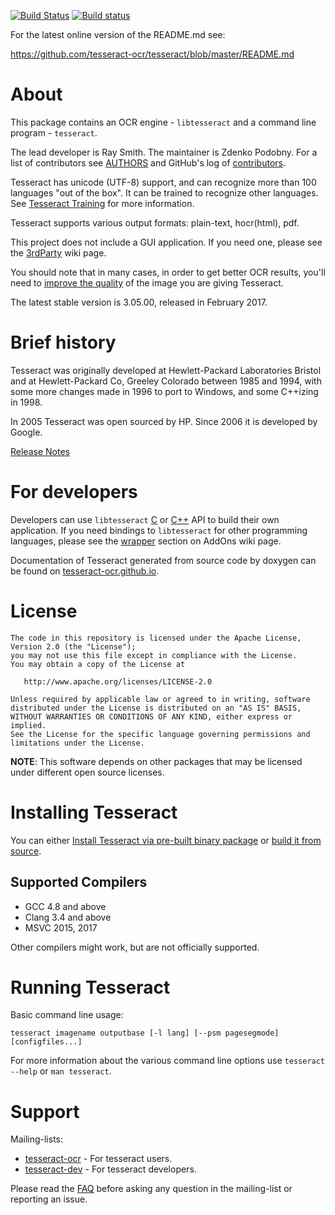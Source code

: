 [![Build Status](https://travis-ci.org/tesseract-ocr/tesseract.svg?branch=3.05)](https://travis-ci.org/tesseract-ocr/tesseract/branches)
[![Build status](https://ci.appveyor.com/api/projects/status/github/tesseract-ocr/tesseract?branch=3.05&svg=true)](https://ci.appveyor.com/project/zdenop/tesseract/branch/3.05)

For the latest online version of the README.md see:
    
  https://github.com/tesseract-ocr/tesseract/blob/master/README.md

# About

This package contains an OCR engine - `libtesseract` and a command line program - `tesseract`.

The lead developer is Ray Smith. The maintainer is Zdenko Podobny. 
For a list of contributors see [AUTHORS](https://github.com/tesseract-ocr/tesseract/blob/master/AUTHORS)
and GitHub's log of [contributors](https://github.com/tesseract-ocr/tesseract/graphs/contributors).

Tesseract has unicode (UTF-8) support, and can recognize more than 100
languages "out of the box". It can be trained to recognize other languages. See [Tesseract Training](https://github.com/tesseract-ocr/tesseract/wiki/TrainingTesseract) for more information. 

Tesseract supports various output formats: plain-text, hocr(html), pdf.

This project does not include a GUI application. If you need one, please see the [3rdParty](https://github.com/tesseract-ocr/tesseract/wiki/User-Projects-%E2%80%93-3rdParty) wiki page.

You should note that in many cases, in order to get better OCR results, you'll need to [improve the quality](https://github.com/tesseract-ocr/tesseract/wiki/ImproveQuality) of the image you are giving Tesseract.

The latest stable version is 3.05.00, released in February 2017.

# Brief history

Tesseract was originally developed at Hewlett-Packard Laboratories Bristol and
at Hewlett-Packard Co, Greeley Colorado between 1985 and 1994, with some
more changes made in 1996 to port to Windows, and some C++izing in 1998.

In 2005 Tesseract was open sourced by HP. Since 2006 it is developed by Google.

[Release Notes](https://github.com/tesseract-ocr/tesseract/wiki/ReleaseNotes)

# For developers

Developers can use `libtesseract` [C](https://github.com/tesseract-ocr/tesseract/blob/master/api/capi.h) or [C++](https://github.com/tesseract-ocr/tesseract/blob/master/api/baseapi.h) API to build their own application. If you need bindings to `libtesseract` for other programming languages, please see the [wrapper](https://github.com/tesseract-ocr/tesseract/wiki/AddOns#tesseract-wrappers) section on AddOns wiki page.

Documentation of Tesseract generated from source code by doxygen can be found on [tesseract-ocr.github.io](http://tesseract-ocr.github.io/).

# License

    The code in this repository is licensed under the Apache License, Version 2.0 (the "License");
    you may not use this file except in compliance with the License.
    You may obtain a copy of the License at

       http://www.apache.org/licenses/LICENSE-2.0

    Unless required by applicable law or agreed to in writing, software
    distributed under the License is distributed on an "AS IS" BASIS,
    WITHOUT WARRANTIES OR CONDITIONS OF ANY KIND, either express or implied.
    See the License for the specific language governing permissions and
    limitations under the License.

**NOTE**: This software depends on other packages that may be licensed under different open source licenses.

# Installing Tesseract

You can either [Install Tesseract via pre-built binary package](https://github.com/tesseract-ocr/tesseract/wiki) or [build it from source](https://github.com/tesseract-ocr/tesseract/wiki/Compiling).

## Supported Compilers

* GCC 4.8 and above
* Clang 3.4 and above
* MSVC 2015, 2017

Other compilers might work, but are not officially supported.

# Running Tesseract

Basic command line usage:

    tesseract imagename outputbase [-l lang] [--psm pagesegmode] [configfiles...]

For more information about the various command line options use `tesseract --help` or `man tesseract`. 

# Support

Mailing-lists:
* [tesseract-ocr](https://groups.google.com/d/forum/tesseract-ocr) - For tesseract users. 
* [tesseract-dev](https://groups.google.com/d/forum/tesseract-dev) - For tesseract developers. 

Please read the [FAQ](https://github.com/tesseract-ocr/tesseract/wiki/FAQ) before asking any question in the mailing-list or reporting an issue.
